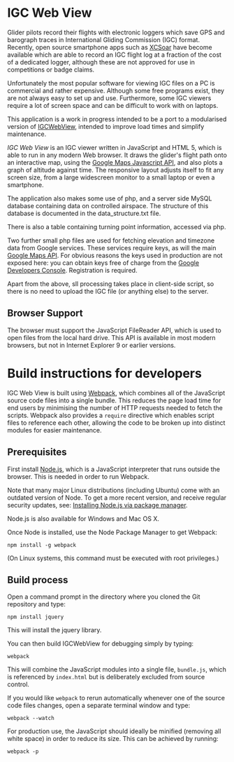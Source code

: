 # IGC Web View

Glider pilots record their flights with electronic loggers which 
save GPS and barograph traces in International Gliding Commission 
(IGC) format. Recently, open source smartphone apps such as 
[XCSoar](http://www.xcsoar.org) have become available which are able 
to record an IGC flight log at a fraction of the cost of a dedicated 
logger, although these are not approved for use in competitions or 
badge claims.

Unfortunately the most popular software for viewing IGC files on a 
PC is commercial and rather expensive. Although some free programs 
exist, they are not always easy to set up and use. Furthermore, some 
IGC viewers require a lot of screen space and can be difficult to 
work with on laptops.

This application is a work in progress intended to be a port to a modularised version of [IGCWebView](https://github.com/GlidingWeb/IGCWebView), intended to improve load times and simplify maintenance.

*IGC Web View* is an IGC viewer written in JavaScript and HTML 5, 
which is able to run in any modern Web browser. It draws the 
glider's flight path onto an interactive map, using the 
[Google Maps Javascript API](https://developers.google.com/maps/documentation/javascript/), and also plots a 
graph of altitude against time. The responsive layout adjusts itself 
to fit any screen size, from a large widescreen monitor to a small 
laptop or even a smartphone.

The application also makes some use of php, and a server side MySQL database containing data on controlled airspace.  The structure of this database is documented in the data_structure.txt file.

There is also a table containing turning point information, accessed via php.

Two further small php files are used for fetching elevation and timezone data from Google services.  These services require keys, as will the main [Google Maps API](https://developers.google.com/maps/documentation/javascript/).  For obvious reasons the keys used in production are not exposed here: you can obtain keys free of charge from the [Google Developers Console](https://console.developers.google.com/). Registration is required.

Apart from the above, sll processing takes place in client-side script, so there is no 
need to upload the IGC file (or anything else) to the server.



## Browser Support

The browser must support the JavaScript FileReader API, which is 
used to open files from the local hard drive. This API is available 
in most modern browsers, but not in Internet Explorer 9 or earlier 
versions.

# Build instructions for developers

IGC Web View is built using [Webpack](https://webpack.github.io), which
combines all of the JavaScript source code files into a single bundle. This
reduces the page load time for end users by minimising the number of HTTP requests
needed to fetch the scripts. Webpack also provides a `require` directive which
enables script files to reference each other, allowing the code to be broken up
into distinct modules for easier maintenance.

## Prerequisites

First install [Node.js](https://nodejs.org), which is a JavaScript interpreter
that runs outside the browser. This is needed in order to run Webpack.

Note that many major Linux distributions (including Ubuntu) come with an
outdated version of Node. To get a more recent version, and receive regular
security updates, see: [Installing Node.js via package manager](https://nodejs.org/en/download/package-manager).

Node.js is also available for Windows and Mac OS X.

Once Node is installed, use the Node Package Manager to get Webpack:
```
npm install -g webpack
```
(On Linux systems, this command must be executed with root privileges.)

## Build process

Open a command prompt in the directory where you cloned the
Git repository and type:
```
npm install jquery
```
This will install the jquery library. 

You can then build IGCWebView for debugging simply by typing:
```
webpack
```

This will combine the JavaScript modules into a single file, `bundle.js`,
which is referenced by `index.html` but is deliberately excluded from source
control.

If you would like `webpack` to rerun automatically whenever one of the source
code files changes, open a separate terminal window and type:
```
webpack --watch
```

For production use, the JavaScript should ideally be minified (removing all white space)
in order to reduce its size. This can be achieved by running:
```
webpack -p
```
